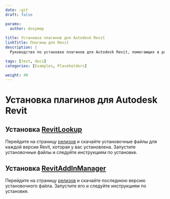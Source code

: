 ```yaml
---
date: :git
draft: false

params:
  author: dosymep
  
title: Установка плагинов для Autodesk Revit
linkTitle: Плагины для Revit
description: |
  Руководство по установке плагинов для Autodesk Revit, помогающих в разработке на платформе.

tags: [test, docs]
categories: [Examples, Placeholders]

weight: 40
---
```


# Установка плагинов для Autodesk Revit

## Установка [RevitLookup](https://github.com/jeremytammik/RevitLookup)

Перейдите на страницу [релизов](https://github.com/jeremytammik/RevitLookup/releases) и скачайте установочные файлы для каждой версии Revit, которая у вас установлена. Запустите установочные файлы и следуйте инструкциям по установке.

## Установка [RevitAddInManager](https://github.com/chuongmep/RevitAddInManager)

Перейдите на страницу [релизов](https://github.com/chuongmep/RevitAddInManager/releases) и скачайте последнюю версию установочного файла. Запустите его и следуйте инструкциям по установке.
